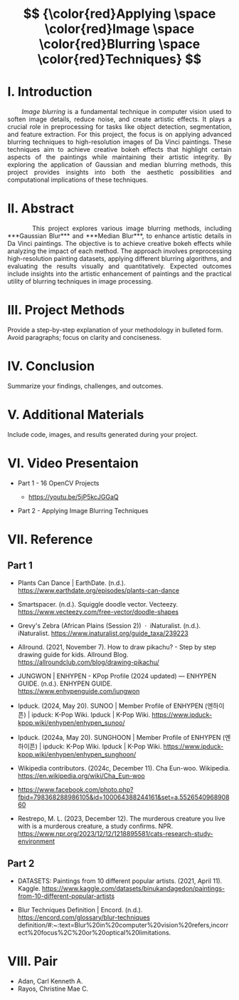 
# <p align="center">**$$ {\color{red}Applying \space \color{red}Image \space \color{red}Blurring \space \color{red}Techniques} $$**</p>

# I. Introduction
*<div align="justify">&nbsp;&nbsp;&nbsp;&nbsp;&nbsp;&nbsp;Image blurring* is a fundamental technique in computer vision used to soften image details, reduce noise, and create artistic effects. It plays a crucial role in preprocessing for tasks like object detection, segmentation, and feature extraction. For this project, the focus is on applying advanced blurring techniques to high-resolution images of Da Vinci paintings. These techniques aim to achieve creative bokeh effects that highlight certain aspects of the paintings while maintaining their artistic integrity. By exploring the application of Gaussian and median blurring methods, this project provides insights into both the aesthetic possibilities and computational implications of these techniques.</div> 

# II. Abstract
<div align="justify">&nbsp;&nbsp;&nbsp;&nbsp;&nbsp;&nbsp; This project explores various image blurring methods, including ***Gaussian Blur*** and ***Median Blur***, to enhance artistic details in Da Vinci paintings. The objective is to achieve creative bokeh effects while analyzing the impact of each method. The approach involves preprocessing high-resolution painting datasets, applying different blurring algorithms, and evaluating the results visually and quantitatively. Expected outcomes include insights into the artistic enhancement of paintings and the practical utility of blurring techniques in image processing.</div>


# III. Project Methods
Provide a step-by-step explanation of your methodology in bulleted form.
Avoid paragraphs; focus on clarity and conciseness.

# IV. Conclusion
Summarize your findings, challenges, and outcomes.

# V. Additional Materials
Include code, images, and results generated during your project.

# VI. Video Presentaion

- Part 1 - 16 OpenCV Projects
  * https://youtu.be/5jP5kcJGGaQ
    
- Part 2 - Applying Image Blurring Techniques

# VII. Reference

## Part 1

- Plants Can Dance | EarthDate. (n.d.). https://www.earthdate.org/episodes/plants-can-dance
  
- Smartspacer. (n.d.). Squiggle doodle vector. Vecteezy. https://www.vecteezy.com/free-vector/doodle-shapes
  
- Grevy's Zebra (African Plains (Session 2))  ·  iNaturalist. (n.d.). iNaturalist. https://www.inaturalist.org/guide_taxa/239223
  
- Allround. (2021, November 7). How to draw pikachu? - Step by step drawing guide for kids. Allround Blog. https://allroundclub.com/blog/drawing-pikachu/
  
- JUNGWON | ENHYPEN - KPop Profile (2024 updated) — ENHYPEN GUIDE. (n.d.). ENHYPEN GUIDE. https://www.enhypenguide.com/jungwon
  
- Ipduck. (2024, May 20). SUNOO | Member Profile of ENHYPEN (엔하이픈) | ipduck: K-Pop Wiki. Ipduck | K-Pop Wiki. https://www.ipduck-kpop.wiki/enhypen/enhypen_sunoo/
  
- Ipduck. (2024a, May 20). SUNGHOON | Member Profile of ENHYPEN (엔하이픈) | ipduck: K-Pop Wiki. Ipduck | K-Pop Wiki. https://www.ipduck-kpop.wiki/enhypen/enhypen_sunghoon/
  
- Wikipedia contributors. (2024c, December 11). Cha Eun-woo. Wikipedia. https://en.wikipedia.org/wiki/Cha_Eun-woo
  
- https://www.facebook.com/photo.php?fbid=798368288986105&id=100064388244161&set=a.552654096890860
  
- Restrepo, M. L. (2023, December 12). The murderous creature you live with is a murderous creature, a study confirms. NPR. https://www.npr.org/2023/12/12/1218895581/cats-research-study-environment


## Part 2
- DATASETS: Paintings from 10 different popular artists. (2021, April 11). Kaggle. https://www.kaggle.com/datasets/binukandagedon/paintings-from-10-different-popular-artists

- Blur Techniques Definition | Encord. (n.d.). https://encord.com/glossary/blur-techniques definition/#:~:text=Blur%20in%20computer%20vision%20refers,incorrect%20focus%2C%20or%20optical%20limitations.

# VIII. Pair
* Adan, Carl Kenneth A.
* Rayos, Christine Mae C. 

  
